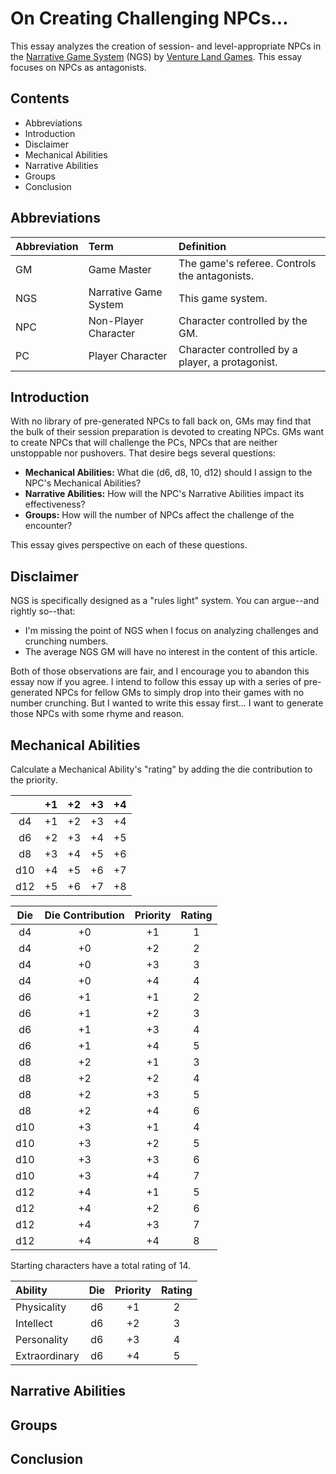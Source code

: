 ﻿On Creating Challenging NPCs...
===============================

This essay analyzes the creation of session- and level-appropriate NPCs in the [Narrative Game System](http://rpg.drivethrustuff.com/product/128522/NGS-The-Narrative-Game-System) (NGS) by [Venture Land Games](http://www.venturelandgames.com). This essay focuses on NPCs as antagonists.


Contents
--------

* Abbreviations
* Introduction
* Disclaimer
* Mechanical Abilities
* Narrative Abilities
* Groups
* Conclusion


Abbreviations
-------------

|Abbreviation|Term                 |Definition|
|:-----------|:--------------------|:---------|
|GM          |Game Master          |The game's referee. Controls the antagonists.
|NGS         |Narrative Game System|This game system.|
|NPC         |Non-Player Character |Character controlled by the GM.|
|PC          |Player Character     |Character controlled by a player, a protagonist.|


Introduction
------------

With no library of pre-generated NPCs to fall back on, GMs may find that the bulk of their session preparation is devoted to creating NPCs. GMs want to create NPCs that will challenge the PCs, NPCs that are neither unstoppable nor pushovers. That desire begs several questions:

* __Mechanical Abilities:__ What die (d6, d8, 10, d12) should I assign to the NPC's Mechanical Abilities?
* __Narrative Abilities:__ How will the NPC's Narrative Abilities impact its effectiveness?
* __Groups:__ How will the number of NPCs affect the challenge of the encounter?

This essay gives perspective on each of these questions.


Disclaimer
----------

NGS is specifically designed as a "rules light" system. You can argue--and rightly so--that:

* I'm missing the point of NGS when I focus on analyzing challenges and crunching numbers.
* The average NGS GM will have no interest in the content of this article.

Both of those observations are fair, and I encourage you to abandon this essay now if you agree. I intend to follow this essay up with a series of pre-generated NPCs for fellow GMs to simply drop into their games with no number crunching. But I wanted to write this essay first... I want to  generate those NPCs with some rhyme and reason.


Mechanical Abilities
--------------------

Calculate a Mechanical Ability's "rating" by adding the die contribution to the priority.

|     |  +1  |  +2  |  +3  |  +4  |
|:---:|:----:|:----:|:----:|:----:|
|  d4 |  +1  |  +2  |  +3  |  +4  |
|  d6 |  +2  |  +3  |  +4  |  +5  |
|  d8 |  +3  |  +4  |  +5  |  +6  |
| d10 |  +4  |  +5  |  +6  |  +7  |
| d12 |  +5  |  +6  |  +7  |  +8  |

| Die | Die Contribution | Priority|Rating|
|:---:|:----------------:|:-------:|:----:|
|  d4 |        +0        |   +1    |  1   |
|  d4 |        +0        |   +2    |  2   |
|  d4 |        +0        |   +3    |  3   |
|  d4 |        +0        |   +4    |  4   |
|  d6 |        +1        |   +1    |  2   |
|  d6 |        +1        |   +2    |  3   |
|  d6 |        +1        |   +3    |  4   |
|  d6 |        +1        |   +4    |  5   |
|  d8 |        +2        |   +1    |  3   |
|  d8 |        +2        |   +2    |  4   |
|  d8 |        +2        |   +3    |  5   |
|  d8 |        +2        |   +4    |  6   |
| d10 |        +3        |   +1    |  4   |
| d10 |        +3        |   +2    |  5   |
| d10 |        +3        |   +3    |  6   |
| d10 |        +3        |   +4    |  7   |
| d12 |        +4        |   +1    |  5   |
| d12 |        +4        |   +2    |  6   |
| d12 |        +4        |   +3    |  7   |
| d12 |        +4        |   +4    |  8   |

Starting characters have a total rating of 14.

|   Ability    | Die | Priority|Rating|
|:-------------|:---:|:-------:|:----:|
|Physicality   | d6  |   +1    |  2   |
|Intellect     | d6  |   +2    |  3   |
|Personality   | d6  |   +3    |  4   |
|Extraordinary | d6  |   +4    |  5   |


Narrative Abilities
-------------------




Groups
------




Conclusion
----------

